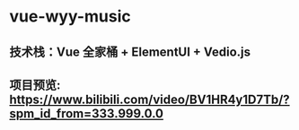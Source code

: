 # vue-wyy-music

## 技术栈：Vue 全家桶 + ElementUI + Vedio.js

## 项目预览: https://www.bilibili.com/video/BV1HR4y1D7Tb/?spm_id_from=333.999.0.0

